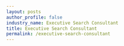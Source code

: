 ```yaml
---
layout: posts 
author_profile: false 
industry_name: Executive Search Consultant
title: Executive Search Consultant
permalink: /executive-search-consultant
---
```

